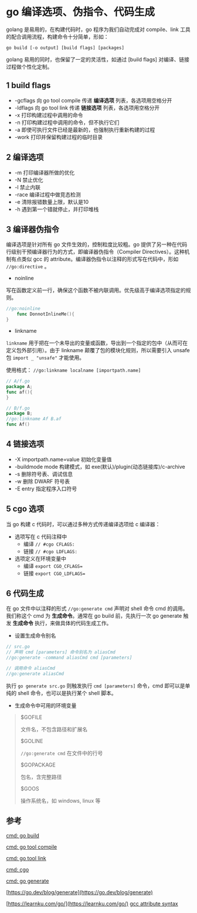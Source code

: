# go 编译选项、伪指令、代码生成

golang 是易用的，在构建代码时，go 程序为我们自动完成对 compile、link 工具的配合调用流程，构建命令十分简单，形如：

`go build [-o output] [build flags] [packages]`

golang 易用的同时，也保留了一定的灵活性，如通过 [build flags] 对编译、链接过程做个性化定制。

## 1 build flags

* -gcflags
	向 go tool compile 传递 **编译选项** 列表，各选项用空格分开
* -ldflags
	向 go tool link 传递 **链接选项** 列表，各选项用空格分开
* -x
	打印构建过程中调用的命令
* -n
	打印构建过程中调用的命令，但不执行它们
* -a
	即使可执行文件已经是最新的，也强制执行重新构建的过程
* -work
	打印并保留构建过程的临时目录


## 2 编译选项

* -m
	打印编译器所做的优化
* -N
	禁止优化
* -l
	禁止内联
* -race
	编译过程中做竞态检测
* -e
	清除报错数量上限，默认是10
* -h
	遇到第一个错就停止，并打印堆栈

## 3 编译器伪指令
编译选项是针对所有 go 文件生效的，控制粒度比较粗。go 提供了另一种在代码行级别干预编译器行为的方式，即编译器伪指令（Compiler Directives）。这种机制有点类似 gcc 的 attribute。编译器伪指令以注释的形式写在代码中，形如 `//go:directive` 。

* noinline

写在函数定义前一行，确保这个函数不被内联调用。优先级高于编译选项指定的规则。
```go
//go:noinline
	func DonnotInlineMe(){
}
```

* linkname

`linkname` 用于把在一个未导出的变量或函数，导出到一个指定的包中（从而可在定义包外部引用）。由于 linkname 颠覆了包的模块化规则，所以需要引入 unsafe 包 `import _ "unsafe"` 才能使用。

使用格式：
`//go:linkname localname [importpath.name]`
```go
// A/f.go
package A;
func af(){
}
```

```go
// B/f.go
package B;
//go:linkname Af B.af
func Af()
```

## 4 链接选项

* -X importpath.name=value
	初始化变量值
* -buildmode mode
	构建模式，如 exe(默认)/plugin(动态链接库)/c-archive
* -s
	删除符号表、调试信息
* -w
	删除 DWARF 符号表
* -E entry
	指定程序入口符号

## 5 cgo 选项

当 go 构建 c 代码时，可以通过多种方式传递编译选项给 c 编译器：

* 选项写在 c 代码注释中
	* 编译 `// #cgo CFLAGS:`
	* 链接 `// #cgo LDFLAGS:`
* 选项定义在环境变量中
	* 编译 `export CGO_CFLAGS=`
	* 链接 `export CGO_LDFLAGS=`

## 6 代码生成

在 go 文件中以注释的形式 `//go:generate cmd` 声明对 shell 命令 cmd 的调用。我们称这个 cmd 为 **生成命令**。通常在 go build 前，先执行一次 go generate 触发 **生成命令** 执行，来做具体的代码生成工作。

* 设置生成命令别名

```go
// src.go
// 声明 cmd [parameters] 命令别名为 aliasCmd 
//go:generate -command aliasCmd cmd [parameters]

// 调用命令 aliasCmd
//go:generate aliasCmd
```
执行 `go generate src.go` 则触发执行 `cmd [parameters]` 命令，cmd 即可以是单纯的 shell 命令，也可以是执行某个 shell 脚本。

* 生成命令中可用的环境变量

> $GOFILE
>
>	文件名，不包含路径和扩展名
>
> $GOLINE
>
>	`//go:generate cmd` 在文件中的行号
>
> $GOPACKAGE
>
>	包名，含完整路径
>
> $GOOS
>
>	操作系统名，如 windows, linux 等


## 参考
[cmd: go build](https://pkg.go.dev/cmd/go#hdr-Compile_packages_and_dependencies)

[cmd: go tool compile](https://pkg.go.dev/cmd/compile#hdr-Compiler_Directives)

[cmd: go tool link](https://pkg.go.dev/cmd/link)

[cmd: cgo](https://pkg.go.dev/cmd/cgo)

[cmd: go generate](https://pkg.go.dev/cmd/go#hdr-Generate_Go_files_by_processing_source)

[https://go.dev/blog/generate](https://go.dev/blog/generate)

[https://learnku.com/go/](https://learnku.com/go/)
[gcc attribute syntax](https://gcc.gnu.org/onlinedocs/gcc/Attribute-Syntax.html)